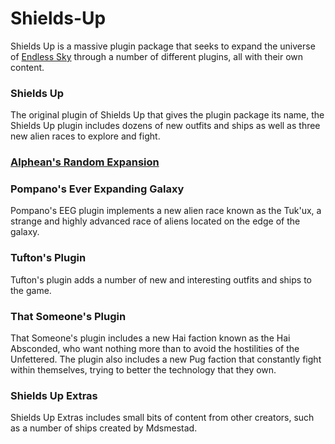 # Shields-Up
  Shields Up is a massive plugin package that seeks to expand the universe of [Endless Sky](https://github.com/endless-sky/endless-sky) through a number of different plugins, all with their own content.
  
### Shields Up
  The original plugin of Shields Up that gives the plugin package its name, the Shields Up plugin includes dozens of new outfits and ships as well as three new alien races to explore and fight.

### [Alphean's Random Expansion](https://github.com/Disiuze/alphean-expansion)

### Pompano's Ever Expanding Galaxy
  Pompano's EEG plugin implements a new alien race known as the Tuk'ux, a strange and highly advanced race of aliens located on the edge of the galaxy.

### Tufton's Plugin
  Tufton's plugin adds a number of new and interesting outfits and ships to the game.

### That Someone's Plugin
  That Someone's plugin includes a new Hai faction known as the Hai Absconded, who want nothing more than to avoid the hostilities of the Unfettered. The plugin also includes a new Pug faction that constantly fight within themselves, trying to better the technology that they own.

### Shields Up Extras
  Shields Up Extras includes small bits of content from other creators, such as a number of ships created by Mdsmestad.
